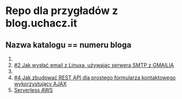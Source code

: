 # Repo dla przygładów z blog.uchacz.it


## Nazwa katalogu ==  numeru bloga
01. 
02. [#2 Jak wysłać email z Linuxa, używając serwera SMTP z GMAILIA](https://blog.uchacz.it/2017/03/jak-wyslac-email-z-linuxa-uzywajac-serwera-smtp-z-gmailia/)
03.
04. [#4 Jak zbudować REST API dla prostego formularza kontaktowego wykorzystujący AJAX](https://blog.uchacz.it/2018/11/4-jak-zbudowac-rest-api-dla-prostego-formularza-kontaktowego-wykorzystujacy-ajax/)
05. [Serverless AWS]()
